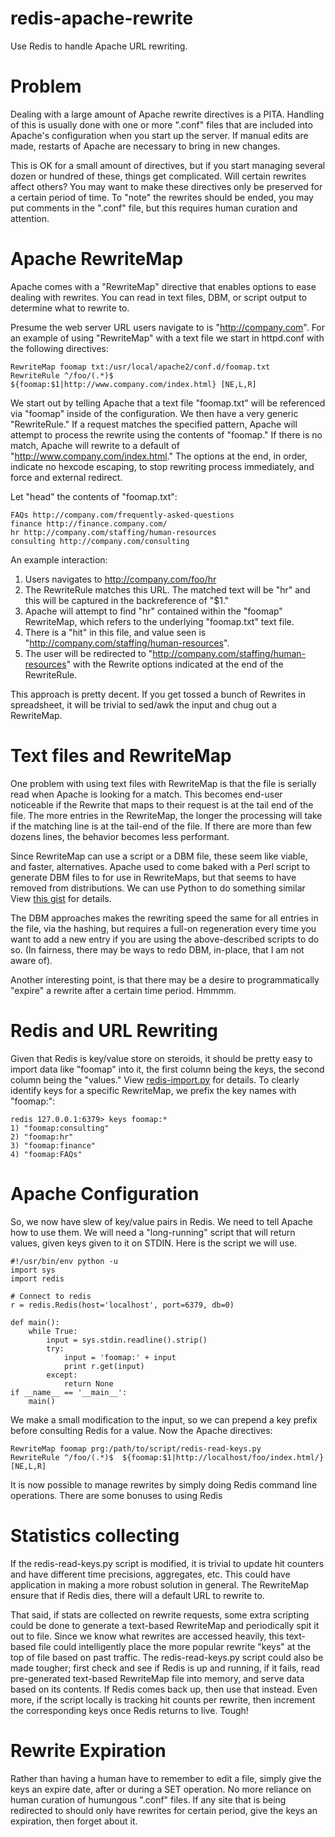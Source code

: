 redis-apache-rewrite
====================

Use Redis to handle Apache URL rewriting.


Problem
=======

Dealing with a large amount of Apache rewrite directives is a PITA. Handling of this is usually done with one or more ".conf" files that are included into Apache's configuration when you start up the server. If manual edits are made, restarts of Apache are necessary to bring in new changes. 

This is OK for a small amount of directives, but if you start managing several dozen or hundred of these, things get complicated. Will certain rewrites affect others? You may want to make these directives only be preserved for a certain period of time. To "note" the rewrites should be ended, you may put comments in the ".conf" file, but this requires human curation and attention.


Apache RewriteMap
=================
Apache comes with a "RewriteMap" directive that enables options to ease dealing with rewrites. You can read in text files, DBM, or script output to determine what to rewrite to.

Presume the web server URL users navigate to is "http://company.com". For an example of using "RewriteMap" with a text file we start in httpd.conf with the following directives:

    RewriteMap foomap txt:/usr/local/apache2/conf.d/foomap.txt
    RewriteRule ^/foo/(.*)$  ${foomap:$1|http://www.company.com/index.html} [NE,L,R]

We start out by telling Apache that a text file "foomap.txt" will be referenced via "foomap" inside of the configuration. We then have a very generic "RewriteRule." If a request matches the specified pattern, Apache will attempt to process the rewrite using the contents of "foomap." If there is no match, Apache will rewrite to a default of "http://www.company.com/index.html." The options at the end, in order, indicate no hexcode escaping, to stop rewriting process immediately, and force and external redirect.

Let "head" the contents of "foomap.txt":

    FAQs http://company.com/frequently-asked-questions
    finance http://finance.company.com/
    hr http://company.com/staffing/human-resources
    consulting http://company.com/consulting

An example interaction:

1. Users navigates to http://company.com/foo/hr
2. The RewriteRule matches this URL. The matched text will be "hr" and this will be captured in the backreference of "$1."
3. Apache will attempt to find "hr" contained within the "foomap" RewriteMap, which refers to the underlying "foomap.txt" text file.
4. There is a "hit" in this file, and value seen is "http://company.com/staffing/human-resources".
5. The user will be redirected to "http://company.com/staffing/human-resources" with the Rewrite options indicated at the end of the RewriteRule.

This approach is pretty decent. If you get tossed a bunch of Rewrites in spreadsheet, it will be trivial to sed/awk the input and chug out a RewriteMap. 

Text files and RewriteMap
=========================
One problem with using text files with RewriteMap is that the file is serially read when Apache is looking for a match. This becomes end-user noticeable if the Rewrite that maps to their request is at the tail end of the file. The more entries in the RewriteMap, the longer the processing will take if the matching line is at the tail-end of the file. If there are more than few dozens lines, the behavior becomes less performant.

Since RewriteMap can use a script or a DBM file, these seem like viable, and faster, alternatives. Apache used to come baked with a Perl script to generate DBM files to for use in RewriteMaps, but that seems to have removed from distributions. We can use Python to do something similar 
View [this gist](https://gist.github.com/terryjbates/3801757 "Title") for details.

The DBM approaches makes the rewriting speed the same for all entries in the file, via the hashing, but requires a full-on regeneration every time you want to add a new entry if you are using the above-described scripts to do so. (In fairness, there may be ways to redo DBM, in-place, that I am not aware of).

Another interesting point, is that there may be a desire to programmatically "expire" a rewrite after a certain time period. Hmmmm.


Redis and URL Rewriting
=======================

Given that Redis is key/value store on steroids, it should be pretty easy to import data like "foomap" into it, the first column being the keys, the second column being the "values." View [redis-import.py](https://github.com/terryjbates/redis-apache-rewrite/blob/master/redis-import.py "Title") for details. To clearly identify keys for a specific RewriteMap, we prefix the key names with "foomap:":

    redis 127.0.0.1:6379> keys foomap:*
    1) "foomap:consulting"
    2) "foomap:hr"
    3) "foomap:finance"
    4) "foomap:FAQs"


Apache Configuration
====================

So, we now have slew of key/value pairs in Redis. We need to tell Apache how to use them. We will need a "long-running" script that will return values, given keys given to it on STDIN. Here is the script we will use.

    #!/usr/bin/env python -u
    import sys
    import redis 

    # Connect to redis
    r = redis.Redis(host='localhost', port=6379, db=0)

    def main():
        while True:
            input = sys.stdin.readline().strip()
            try:
                input = 'foomap:' + input
                print r.get(input)
            except:
                return None
    if __name__ == '__main__':
        main()

We make a small modification to the input, so we can prepend a key prefix before consulting Redis for a value. Now the Apache directives:

    RewriteMap foomap prg:/path/to/script/redis-read-keys.py
    RewriteRule ^/foo/(.*)$  ${foomap:$1|http://localhost/foo/index.html/} [NE,L,R]

It is now possible to manage rewrites by simply doing Redis command line operations. There are some bonuses to using Redis

Statistics collecting
=====================

If the redis-read-keys.py script is modified, it is trivial to update hit counters and have different time precisions, aggregates, etc. This could have application in making a more robust solution in general. The RewriteMap ensure that if Redis dies, there will a default URL to rewrite to. 

That said, if stats are collected on rewrite requests, some extra scripting could be done to generate a text-based RewriteMap and periodically spit it out to file. Since we know what rewrites are accessed heavily, this text-based file could intelligently place the more popular rewrite "keys" at the top of file based on past traffic. The redis-read-keys.py script could also be made tougher; first check and see if Redis is up and running, if it fails, read pre-generated text-based RewriteMap file into memory, and serve data based on its contents. If Redis comes back up, then use that instead. Even more, if the script locally is tracking hit counts per rewrite, then increment the corresponding keys once Redis returns to live. Tough!


Rewrite Expiration
==================

Rather than having a human have to remember to edit a file, simply give the keys an expire date, after or during a SET operation. No more reliance on human curation of humungous ".conf" files. If any site that is being redirected to should only have rewrites for certain period, give the keys an expiration, then forget about it.



